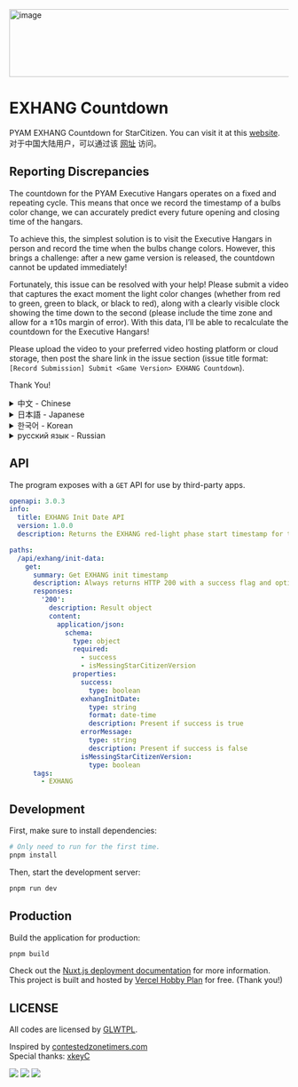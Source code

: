 <img width="1144" height="122" alt="image" src="https://github.com/user-attachments/assets/ae8eec62-52f4-4b63-87cc-9998a0bc1ea3" />

# EXHANG Countdown
PYAM EXHANG Countdown for StarCitizen. You can visit it at this [website](https://exhang-countdown.vercel.app/).  
对于中国大陆用户，可以通过该 [网址](https://exhang-countdown.zerotwo.love/) 访问。

## Reporting Discrepancies
The countdown for the PYAM Executive Hangars operates on a fixed and repeating cycle. This means that once we record the timestamp of a bulbs color change, we can accurately predict every future opening and closing time of the hangars.

To achieve this, the simplest solution is to visit the Executive Hangars in person and record the time when the bulbs change colors. However, this brings a challenge: after a new game version is released, the countdown cannot be updated immediately!

Fortunately, this issue can be resolved with your help! Please submit a video that captures the exact moment the light color changes (whether from red to green, green to black, or black to red), along with a clearly visible clock showing the time down to the second (please include the time zone and allow for a ±10s margin of error). With this data, I’ll be able to recalculate the countdown for the Executive Hangars!

Please upload the video to your preferred video hosting platform or cloud storage, then post the share link in the issue section (issue title format: `[Record Submission] Submit <Game Version> EXHANG Countdown`).

Thank You!

<details>
<summary>中文 - Chinese</summary>
派罗（焰火联合）行政机库的倒计时基于一个循环的固定周期运行。因此，只要记录灯泡颜色变化的时间戳，即可预测未来的每一次机库的开启与关闭时间。

亲自前往行政机库记录是最简单的解决方案，但这带来了一个问题：新版本发布后，倒计时无法立即更新！

但是，该问题可以通过各位的帮助来解决！请提交一个视频，在视频中包含行政机库倒计时灯泡颜色变化的瞬间（无论是从红到绿，绿到灰还是灰到红），以及颜色切换瞬间精确到秒的时钟（标明时区，允许±10s的误差）。通过这些数据，我就可以计算得出行政机库的倒计时！

请将视频上传至您喜欢的视频网站或云文件服务器，然后将分享连接发布至 issue 分区（issue 标题：`[Record Submission] Submit <游戏版本> EXHANG Countdown`）。

非常感谢！
</details>

<details>
<summary>日本語 - Japanese</summary>
PyroのExecutive Hangarsのカウントダウンは、固定された周期に基づいて繰り返し動作しています。したがって、ライトの色が変わるタイミングのタイムスタンプを記録することで、将来のハンガーの開放および閉鎖の時間を正確に予測することが可能です。

実際にExecutive Hangarsに足を運んで記録するのが最も簡単な方法ですが、新しいバージョンがリリースされた直後には、このカウントダウンがすぐに更新できないという問題があります。

しかし、皆さんの協力によってこの問題は解決できます！ライトの色が変わる瞬間（赤→緑、緑→灰、灰→赤のいずれか）を撮影したビデオと、秒単位で正確な時刻が表示された時計（タイムゾーンを明記し、±10秒の誤差は許容）を一緒に収めてください。このデータをもとに、Executive Hangarsのカウントダウンを再計算することができます！

ビデオはご自身の好みの動画共有サイトまたはクラウドストレージサービスにアップロードし、共有リンクをIssueセクションに投稿してください（Issueのタイトルは　`[Record Submission] Submit <ゲームバージョン> EXHANG Countdown`　の形式でお願いします）。

ご協力いただき、誠にありがとうございます。
</details>

<details>
<summary>한국어 - Korean</summary>
Pyro의 Executive Hangars 카운트다운은 고정된 주기를 기반으로 반복됩니다. 따라서 조명 색상이 바뀌는 순간의 타임스탬프를 기록하면, 향후 모든 격납고 개방 및 종료 시간을 정확히 예측할 수 있습니다.

직접 Executive Hangars를 방문하여 기록하는 것이 가장 간단한 방법이지만, 새 버전이 출시된 직후에는 카운트다운을 즉시 업데이트할 수 없다는 문제가 발생합니다.

하지만 여러분의 도움으로 이 문제를 해결할 수 있습니다! 조명이 바뀌는 순간(빨간색 → 초록색, 초록색 → 회색, 회색 → 빨간색 중 어떤 경우든)을 영상으로 담고, 초 단위까지 정확한 시간을 보여주는 시계(시간대를 명시하고 ±10초 오차 허용)가 함께 나와 있는 영상을 제출해 주세요. 이 데이터를 기반으로 Executive Hangars의 카운트다운을 다시 계산할 수 있습니다.

영상은 원하는 영상 공유 플랫폼이나 클라우드 저장소에 업로드한 후, 공유 링크를 issue 섹션에 게시해 주세요 (이슈 제목은 `[Record Submission] Submit <게임 버전> EXHANG Countdown` 형식으로 작성해 주세요).

도움 주셔서 진심으로 감사합니다.
</details>

<details>
<summary>русский язык - Russian</summary>
Обратный отсчёт для Executive Hangars в Pyro работает по фиксированному циклу. Это означает, что, имея отметку времени момента смены цвета огней, мы можем точно предсказать все будущие открытия и закрытия ангара.

Самый простой способ получить такую отметку — лично посетить Executive Hangars и зафиксировать изменение. Однако это создаёт проблему: сразу после выхода новой версии таймер нельзя обновить мгновенно!

Но с вашей помощью мы можем это исправить! Пожалуйста, отправьте видео, в котором зафиксирован момент смены цвета огней (будь то с красного на зелёный, с зелёного на серый или с серого на красный), а также чётко видимые часы с точным временем до секунды (с указанием часового пояса, допустимая погрешность ±10 секунд). Это позволит пересчитать таймер Executive Hangars.

Загрузите видео на любую удобную вам видеоплатформу или облачное хранилище и опубликуйте ссылку в разделе issues (название issue должно быть в формате: `[Record Submission] Submit <версия игры> EXHANG Countdown`).

Огромное спасибо за вашу помощь!
</details>

## API
The program exposes with a `GET` API for use by third-party apps.

``` yaml
openapi: 3.0.3
info:
  title: EXHANG Init Date API
  version: 1.0.0
  description: Returns the EXHANG red-light phase start timestamp for the current Star Citizen version.

paths:
  /api/exhang/init-data:
    get:
      summary: Get EXHANG init timestamp
      description: Always returns HTTP 200 with a success flag and optional timestamp or error.
      responses:
        '200':
          description: Result object
          content:
            application/json:
              schema:
                type: object
                required:
                  - success
                  - isMessingStarCitizenVersion
                properties:
                  success:
                    type: boolean
                  exhangInitDate:
                    type: string
                    format: date-time
                    description: Present if success is true
                  errorMessage:
                    type: string
                    description: Present if success is false
                  isMessingStarCitizenVersion:
                    type: boolean
      tags:
        - EXHANG
```


## Development
First, make sure to install dependencies:
```bash
# Only need to run for the first time.
pnpm install
```
Then, start the development server:

```bash
pnpm run dev
```

## Production

Build the application for production:

```bash
pnpm build
```

Check out the [Nuxt.js deployment documentation](https://nuxt.com/docs/getting-started/deployment) for more information.  
This project is built and hosted by [Vercel Hobby Plan](https://vercel.com/docs/plans/hobby) for free. (Thank you!)


## LICENSE
All codes are licensed by [GLWTPL](https://github.com/cfdxkk/EXHANG-Countdown/blob/master/LICENSE).

Inspired by [contestedzonetimers.com](https://contestedzonetimers.com/)  
Special thanks: [xkeyC](https://github.com/xkeyC) 


[![](https://img.shields.io/badge/-TypeScript-3178C6?style=flat-square&logo=typescript&logoColor=white)](https://www.typescriptlang.org/)
[![](https://img.shields.io/badge/-CSS-663399?style=flat-square&logo=css&logoColor=white)](https://www.w3.org/Style/CSS/)
[![](https://img.shields.io/badge/-Nuxt-000000?style=flat-square&logo=nuxt&logoColor=#00dc82)](https://nuxt.com/)
